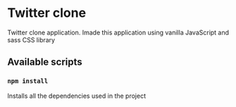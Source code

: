 # Twitter clone

Twitter clone application. Imade this application using vanilla JavaScript and sass CSS library

## Available scripts

### `npm install`

Installs all the dependencies used in the project
